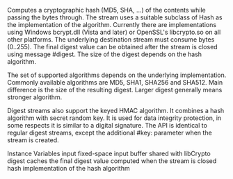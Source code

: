 Computes a cryptographic hash (MD5, SHA, ...) of the contents while passing the bytes through. The stream uses a suitable subclass of Hash as the implementation of the algorithm. Currently there are implementations using Windows bcrypt.dll (Vista and later) or OpenSSL's libcrypto.so on all other platforms. The underlying destination stream must consume bytes (0..255). The final digest value can be obtained after the stream is closed using message #digest. The size of the digest depends on the hash algorithm.

The set of supported algorithms depends on the underlying implementation. Commonly available algorithms are MD5, SHA1, SHA256 and SHA512. Main difference is the size of the  resulting digest. Larger digest generally means stronger algorithm.

Digest streams also support the keyed HMAC algorithm. It combines a hash algorithm with secret random key. It is used for data integrity protection, in some respects it is similar to a digital signature. The API is identical to regular digest streams, except the additional #key: parameter when the stream is created.

Instance Variables
	input	<ByteArray> fixed-space input buffer shared with libCrypto
	digest	<ByteArray> caches the final digest value computed when the stream is closed
	hash	<Hash> implementation of the hash algorithm

